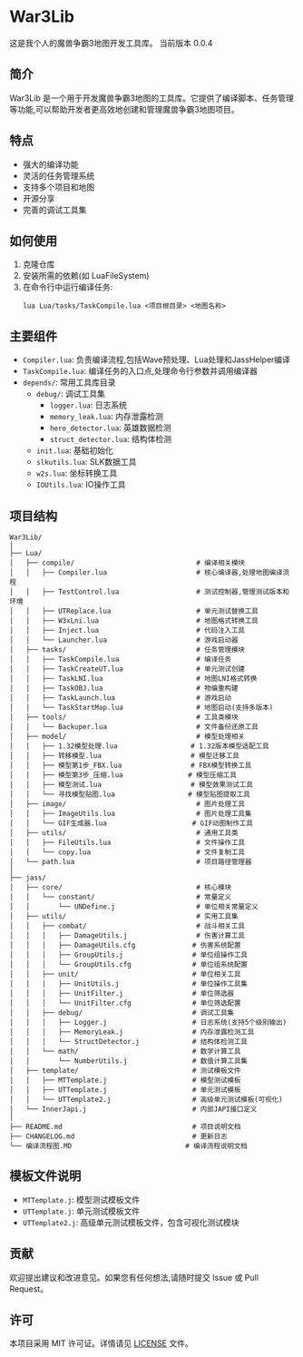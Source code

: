 # War3Lib

这是我个人的魔兽争霸3地图开发工具库。
当前版本 0.0.4

## 简介

War3Lib 是一个用于开发魔兽争霸3地图的工具库。它提供了编译脚本、任务管理等功能,可以帮助开发者更高效地创建和管理魔兽争霸3地图项目。

## 特点

- 强大的编译功能
- 灵活的任务管理系统
- 支持多个项目和地图
- 开源分享
- 完善的调试工具集

## 如何使用

1. 克隆仓库
2. 安装所需的依赖(如 LuaFileSystem)
3. 在命令行中运行编译任务:
   ```
   lua Lua/tasks/TaskCompile.lua <项目根目录> <地图名称>
   ```

## 主要组件

- `Compiler.lua`: 负责编译流程,包括Wave预处理、Lua处理和JassHelper编译
- `TaskCompile.lua`: 编译任务的入口点,处理命令行参数并调用编译器
- `depends/`: 常用工具库目录
  - `debug/`: 调试工具集
    - `logger.lua`: 日志系统
    - `memory_leak.lua`: 内存泄露检测
    - `hero_detector.lua`: 英雄数据检测
    - `struct_detector.lua`: 结构体检测
  - `init.lua`: 基础初始化
  - `slkutils.lua`: SLK数据工具
  - `w2s.lua`: 坐标转换工具
  - `IOUtils.lua`: IO操作工具

## 项目结构

```
War3Lib/
│
├── Lua/
│   ├── compile/                              # 编译相关模块
│   │   ├── Compiler.lua                      # 核心编译器,处理地图编译流程
│   │   ├── TestControl.lua                   # 测试控制器,管理测试版本和环境
│   │   ├── UTReplace.lua                     # 单元测试替换工具
│   │   ├── W3xLni.lua                        # 地图格式转换工具
│   │   ├── Inject.lua                        # 代码注入工具
│   │   └── Launcher.lua                      # 游戏启动器
│   ├── tasks/                                # 任务管理模块
│   │   ├── TaskCompile.lua                   # 编译任务
│   │   ├── TaskCreateUT.lua                  # 单元测试创建
│   │   ├── TaskLNI.lua                       # 地图LNI格式转换
│   │   ├── TaskOBJ.lua                       # 物编重构建
│   │   ├── TaskLaunch.lua                    # 游戏启动
│   │   └── TaskStartMap.lua                  # 地图启动(支持多版本)
│   ├── tools/                                # 工具类模块
│   │   └── Backuper.lua                      # 文件备份还原工具
│   ├── model/                                # 模型处理相关
│   │   ├── 1.32模型处理.lua                  # 1.32版本模型适配工具
│   │   ├── 转移模型.lua                      # 模型迁移工具
│   │   ├── 模型第1步_FBX.lua                 # FBX模型转换工具
│   │   ├── 模型第3步_压缩.lua                # 模型压缩工具
│   │   ├── 模型测试.lua                      # 模型效果测试工具
│   │   └── 寻找模型贴图.lua                  # 模型贴图提取工具
│   ├── image/                                # 图片处理工具
│   │   ├── ImageUtils.lua                    # 图片处理工具集
│   │   └── GIF生成器.lua                     # GIF动图制作工具
│   ├── utils/                                # 通用工具类
│   │   ├── FileUtils.lua                     # 文件操作工具
│   │   └── copy.lua                          # 文件复制工具
│   └── path.lua                              # 项目路径管理器
│
├── jass/
│   ├── core/                                 # 核心模块
│   │   └── constant/                         # 常量定义
│   │       └── UNDefine.j                    # 单位相关常量定义
│   ├── utils/                                # 实用工具集
│   │   ├── combat/                           # 战斗相关工具
│   │   │   ├── DamageUtils.j                 # 伤害计算工具
│   │   │   ├── DamageUtils.cfg              # 伤害系统配置
│   │   │   ├── GroupUtils.j                 # 单位组操作工具
│   │   │   └── GroupUtils.cfg               # 单位组系统配置
│   │   ├── unit/                            # 单位相关工具
│   │   │   ├── UnitUtils.j                  # 单位操作工具集
│   │   │   ├── UnitFilter.j                 # 单位筛选器
│   │   │   └── UnitFilter.cfg               # 单位筛选配置
│   │   ├── debug/                           # 调试工具集
│   │   │   ├── Logger.j                     # 日志系统(支持5个级别输出)
│   │   │   ├── MemoryLeak.j                 # 内存泄露检测工具
│   │   │   └── StructDetector.j             # 结构体检测工具
│   │   └── math/                            # 数学计算工具
│   │       └── NumberUtils.j                # 数值计算工具集
│   ├── template/                            # 测试模板文件
│   │   ├── MTTemplate.j                     # 模型测试模板
│   │   ├── UTTemplate.j                     # 单元测试模板
│   │   └── UTTemplate2.j                    # 高级单元测试模板(可视化)
│   └── InnerJapi.j                          # 内部JAPI接口定义
│
├── README.md                                # 项目说明文档
├── CHANGELOG.md                             # 更新日志
└── 编译流程图.MD                            # 编译流程说明文档
```

## 模板文件说明

- `MTTemplate.j`: 模型测试模板文件
- `UTTemplate.j`: 单元测试模板文件
- `UTTemplate2.j`: 高级单元测试模板文件，包含可视化测试模块

## 贡献

欢迎提出建议和改进意见。如果您有任何想法,请随时提交 Issue 或 Pull Request。

## 许可

本项目采用 MIT 许可证。详情请见 [LICENSE](LICENSE) 文件。
